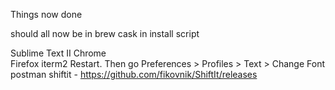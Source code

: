 Things now done

should all now be in brew cask in install script

Sublime Text II
Chrome  
Firefox
iterm2
  Restart. Then go Preferences > Profiles > Text > Change Font
postman
shiftit - https://github.com/fikovnik/ShiftIt/releases
